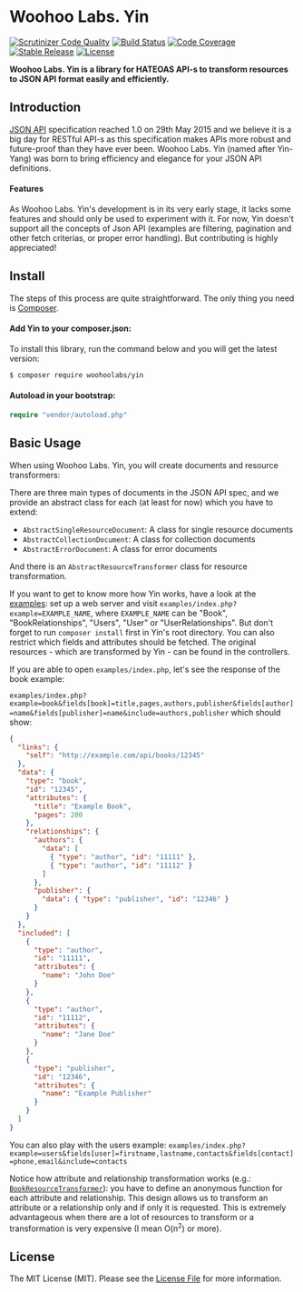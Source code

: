 # Woohoo Labs. Yin

[![Scrutinizer Code Quality](https://scrutinizer-ci.com/g/woohoolabs/yin/badges/quality-score.png?b=master)](https://scrutinizer-ci.com/g/woohoolabs/yin/?branch=master)
[![Build Status](https://img.shields.io/travis/woohoolabs/yin.svg)](https://travis-ci.org/woohoolabs/yin)
[![Code Coverage](https://scrutinizer-ci.com/g/woohoolabs/yin/badges/coverage.png?b=master)](https://scrutinizer-ci.com/g/woohoolabs/yin/?branch=master)
[![Stable Release](https://img.shields.io/packagist/v/woohoolabs/yin.svg)](https://packagist.org/packages/woohoolabs/yin)
[![License](https://img.shields.io/packagist/l/woohoolabs/yin.svg)](https://packagist.org/packages/woohoolabs/yin)

**Woohoo Labs. Yin is a library for HATEOAS API-s to transform resources to JSON API format easily and efficiently.**

## Introduction

[JSON API](http://jsonapi.org/) specification reached 1.0 on 29th May 2015 and we believe it is a big day for RESTful
API-s as this specification makes APIs more robust and future-proof than they have ever been. Woohoo Labs. Yin (named
after Yin-Yang) was born to bring efficiency and elegance for your JSON API definitions.

#### Features

As Woohoo Labs. Yin's development is in its very early stage, it lacks some features and should only be used to
experiment with it. For now, Yin doesn't support all the concepts of Json API (examples are filtering, pagination
and other fetch criterias, or proper error handling). But contributing is highly appreciated!

## Install

The steps of this process are quite straightforward. The only thing you need is [Composer](http://getcomposer.org).

#### Add Yin to your composer.json:

To install this library, run the command below and you will get the latest version:

```bash
$ composer require woohoolabs/yin
```

#### Autoload in your bootstrap:

```php
require "vendor/autoload.php"
```

## Basic Usage

When using Woohoo Labs. Yin, you will create documents and resource transformers:

There are three main types of documents in the JSON API spec, and we provide an abstract class for each (at least for
now) which you have to extend: 

- ``AbstractSingleResourceDocument``: A class for single resource documents
- ``AbstractCollectionDocument``: A class for collection documents
- ``AbstractErrorDocument``: A class for error documents

And there is an ``AbstractResourceTransformer`` class for resource transformation.

If you want to get to know more how Yin works, have a look at the [examples](https://github.com/woohoolabs/yin/tree/master/examples):
set up a web server and visit ``examples/index.php?example=EXAMPLE_NAME``, where ``EXAMPLE_NAME`` can be
"Book", "BookRelationships", "Users", "User" or "UserRelationships". But don't forget to run ``composer install`` first
in Yin's root directory. You can also restrict which fields and attributes should be fetched. The original resources -
which are transformed by Yin - can be found in the controllers.

If you are able to open ``examples/index.php``, let's see the response of the book example:

``examples/index.php?example=book&fields[book]=title,pages,authors,publisher&fields[author]=name&fields[publisher]=name&include=authors,publisher``
which should show:
```json
{
  "links": {
    "self": "http://example.com/api/books/12345"
  },
  "data": {
    "type": "book",
    "id": "12345",
    "attributes": {
      "title": "Example Book",
      "pages": 200
    },
    "relationships": {
      "authors": {
        "data": [
          { "type": "author", "id": "11111" },
          { "type": "author", "id": "11112" }
        ]
      },
      "publisher": {
        "data": { "type": "publisher", "id": "12346" }
      }
    }
  },
  "included": [
    {
      "type": "author",
      "id": "11111",
      "attributes": {
        "name": "John Doe"
      }
    },
    {
      "type": "author",
      "id": "11112",
      "attributes": {
        "name": "Jane Doe"
      }
    },
    {
      "type": "publisher",
      "id": "12346",
      "attributes": {
        "name": "Example Publisher"
      }
    }
  ]
}
```

You can also play with the users example:
``examples/index.php?example=users&fields[user]=firstname,lastname,contacts&fields[contact]=phone,email&include=contacts``

Notice how attribute and relationship transformation works (e.g.:
[`BookResourceTransformer`](https://github.com/woohoolabs/yin/blob/master/examples/JsonApi/Resource/BookResourceTransformer.php#L75)): 
you have to define an anonymous function for each attribute and relationship. This design allows us
to transform an attribute or a relationship only and if only it is requested. This is extremely advantageous when there
are a lot of resources to transform or a transformation is very expensive (I mean O(n<sup>2</sup>) or more).

## License

The MIT License (MIT). Please see the [License File](https://github.com/woohoolabs/yin/blob/master/LICENSE.md)
for more information.
